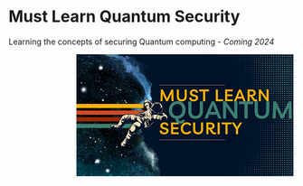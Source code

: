 # Must Learn Quantum Security<br>

Learning the concepts of securing Quantum computing - *Coming 2024*

<p align="right"><img src="Images/Must Lean Quantum Security Real Small.png" alt="Must Learn Quantum Security"></center></p>
